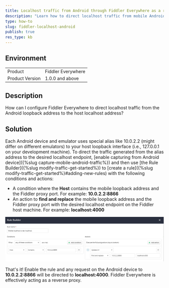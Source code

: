 ```yaml
---
title: Localhost traffic from Android through Fiddler Everywhere as a reverse proxy.
description: "Learn how to direct localhost traffic from mobile Android browser through the Fiddler Everywhere proxy."
type: how-to
slug: fiddler-localhost-android
publish: true
res_type: kb
---
```


## Environment

|   |   |
|---|---|
| Product   |  Fiddler Everywhere  | Fiddler Everywhere |
| Product Version | 1.0.0 and above  |

## Description

How can I configure Fiddler Everywhere to direct localhost traffic from the Android loopback address to the host localhost address?

## Solution

Each Android device and emulator uses special alias like 10.0.2.2 (might differ on different emulators) to your host loopback interface (i.e., 127.0.0.1 on your development machine). To direct the traffic generated from the alias address to the desired localhost endpoint, [enable capturing from Android device]({%slug capture-mobile-android-traffic%}) and then use [the Rule Builder]({%slug modify-traffic-get-started%}) to [create a rule]({%slug modify-traffic-get-started%}#adding-new-rules) with the following conditions and actions:
- A condition where the **Host** contains the mobile loopback address and the Fiddler proxy port. For example: **10.0.2.2:8866**
- An action to **find and replace** the mobile loopback address and the Fiddler proxy port with the desired localhost endpoint on the Fiddler host machine. For example: **localhost:4000**

![Directing mobile loopback to host localhost](../images/kb/mobile-localhost/mobile-localhost.png)

That's it! Enable the rule and any request on the Android device to **10.0.2.2:8866** will be directed to **localhost:4000**. Fiddler Everywhere is effectively acting as a reverse proxy.